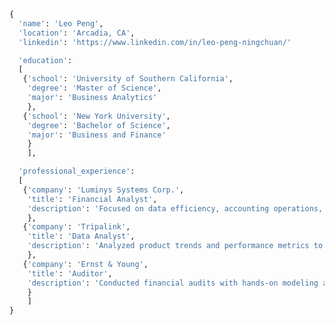 ```python
{
  'name': 'Leo Peng',
  'location': 'Arcadia, CA',
  'linkedin': 'https://www.linkedin.com/in/leo-peng-ningchuan/'

  'education':
  [
   {'school': 'University of Southern California',
    'degree': 'Master of Science',
    'major': 'Business Analytics'
    },
   {'school': 'New York University',
    'degree': 'Bachelor of Science',
    'major': 'Business and Finance'
    }
    ],

  'professional_experience':
  [
   {'company': 'Luminys Systems Corp.',
    'title': 'Financial Analyst',
    'description': 'Focused on data efficiency, accounting operations, financial analysis, and strategic budget planning'
    },
   {'company': 'Tripalink',
    'title': 'Data Analyst',
    'description': 'Analyzed product trends and performance metrics to support data-driven decision-making'
    },
   {'company': 'Ernst & Young',
    'title': 'Auditor',
    'description': 'Conducted financial audits with hands-on modeling and team coordination responsibilities'
    }
    ]
}
```

<!---
leopengningchuan/leopengningchuan is a ✨ special ✨ repository because its `README.md` (this file) appears on your GitHub profile.
You can click the Preview link to take a look at your changes.
--->
